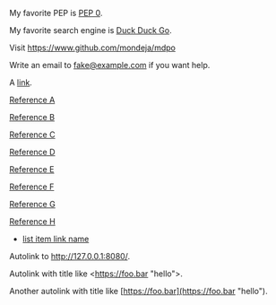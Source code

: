 My favorite PEP is [PEP 0](https://www.python.org/dev/peps/).

My favorite search engine is [Duck Duck Go](https://duckduckgo.com "The best search engine for privacy").

Visit <https://www.github.com/mondeja/mdpo>

Write an email to <fake@example.com> if you want help.

A [link](https://so-long-long-long-long-long-long-long-long-that-should-not-be-wrapped-in-multiple.lines).

[Reference A][1]

[Reference B][2]

[Reference C][3]

[Reference D][4]

[Reference E][5]

[Reference F][6]

[Reference G][7]

[Reference H][8]

- [list item link name](https://example.com/a-big-link-with-a-very-very-long-and-big-url-name-on-it)

Autolink to <http://127.0.0.1:8080/>.

Autolink with title like <https://foo.bar "hello">.

Another autolink with title like [https://foo.bar](https://foo.bar "hello").

[1]: https://github.com/mondeja/mdpo
[2]: https://github.com/mondeja/mdpo "Second reference"
[3]: https://github.com/mondeja/mdpo 'Third reference'
[4]: https://github.com/mondeja/mdpo (Fourth reference)
[5]: <https://github.com/mondeja/mdpo>
[6]: <https://github.com/mondeja/mdpo> "Sixth reference"
[7]: <https://github.com/mondeja/mdpo> 'Seventh reference'
[8]: <https://github.com/mondeja/mdpo> (Eighth reference)

